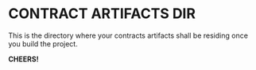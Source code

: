# CONTRACT ARTIFACTS DIR

This is the directory where your contracts artifacts shall be residing 
once you build the project.

**CHEERS!**
